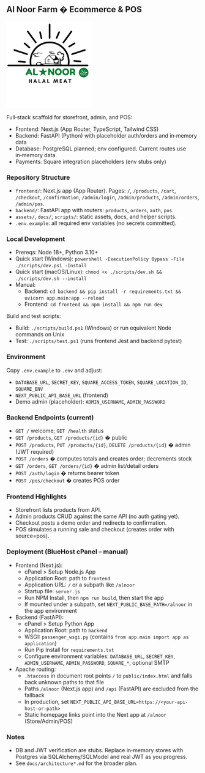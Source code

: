 ﻿## Al Noor Farm � Ecommerce & POS

![Al Noor Farm Logo](assets/alnoorlogo.png)

Full‑stack scaffold for storefront, admin, and POS:
- Frontend: Next.js (App Router, TypeScript, Tailwind CSS)
- Backend: FastAPI (Python) with placeholder auth/orders and in‑memory data
- Database: PostgreSQL planned; env configured. Current routes use in‑memory data.
- Payments: Square integration placeholders (env stubs only)

### Repository Structure
- `frontend/`: Next.js app (App Router). Pages: `/`, `/products`, `/cart`, `/checkout`, `/confirmation`, `/admin/login`, `/admin/products`, `/admin/orders`, `/admin/pos`.
- `backend/`: FastAPI app with routers: `products`, `orders`, `auth`, `pos`.
- `assets/`, `docs/`, `scripts/`: static assets, docs, and helper scripts.
- `.env.example`: all required env variables (no secrets committed).

### Local Development
- Prereqs: Node 18+, Python 3.10+
- Quick start (Windows): `powershell -ExecutionPolicy Bypass -File ./scripts/dev.ps1 -Install`
- Quick start (macOS/Linux): `chmod +x ./scripts/dev.sh && ./scripts/dev.sh --install`
- Manual:
  - Backend: `cd backend && pip install -r requirements.txt && uvicorn app.main:app --reload`
  - Frontend: `cd frontend && npm install && npm run dev`

Build and test scripts:
- Build: `./scripts/build.ps1` (Windows) or run equivalent Node commands on Unix
- Test: `./scripts/test.ps1` (runs frontend Jest and backend pytest)

### Environment
Copy `.env.example` to `.env` and adjust:
- `DATABASE_URL`, `SECRET_KEY`, `SQUARE_ACCESS_TOKEN`, `SQUARE_LOCATION_ID`, `SQUARE_ENV`
- `NEXT_PUBLIC_API_BASE_URL` (frontend)
- Demo admin (placeholder): `ADMIN_USERNAME`, `ADMIN_PASSWORD`

### Backend Endpoints (current)
- `GET /` welcome; `GET /health` status
- `GET /products`, `GET /products/{id}` � public
- `POST /products`, `PUT /products/{id}`, `DELETE /products/{id}` � admin (JWT required)
- `POST /orders` � computes totals and creates order; decrements stock
- `GET /orders`, `GET /orders/{id}` � admin list/detail orders
- `POST /auth/login` � returns bearer token
- `POST /pos/checkout` � creates POS order

### Frontend Highlights
- Storefront lists products from API.
- Admin products CRUD against the same API (no auth gating yet).
- Checkout posts a demo order and redirects to confirmation.
- POS simulates a running sale and checkout (creates order with source=pos).

### Deployment (BlueHost cPanel – manual)
- Frontend (Next.js):
  - cPanel > Setup Node.js App
  - Application Root: path to `frontend`
  - Application URL: `/` or a subpath like `/alnoor`
  - Startup file: `server.js`
  - Run NPM Install, then `npm run build`, then start the app
  - If mounted under a subpath, set `NEXT_PUBLIC_BASE_PATH=/alnoor` in the app environment
- Backend (FastAPI):
  - cPanel > Setup Python App
  - Application Root: path to `backend`
  - WSGI: `passenger_wsgi.py` (contains `from app.main import app as application`)
  - Run Pip Install for `requirements.txt`
  - Configure environment variables: `DATABASE_URL`, `SECRET_KEY`, `ADMIN_USERNAME`, `ADMIN_PASSWORD`, `SQUARE_*`, optional SMTP
- Apache routing:
  - `.htaccess` in document root points `/` to `public/index.html` and falls back unknown paths to that file
  - Paths `/alnoor` (Next.js app) and `/api` (FastAPI) are excluded from the fallback
  - In production, set `NEXT_PUBLIC_API_BASE_URL=https://<your-api-host-or-path>`
  - Static homepage links point into the Next app at `/alnoor` (Store/Admin/POS)

### Notes
- DB and JWT verification are stubs. Replace in‑memory stores with Postgres via SQLAlchemy/SQLModel and real JWT as you progress.
- See `docs/architecture*.md` for the broader plan.


